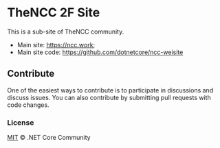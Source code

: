 # TheNCC 2F Site

This is a sub-site of TheNCC community.

- Main site: https://ncc.work; 
- Main site code: https://github.com/dotnetcore/ncc-weisite

## Contribute

One of the easiest ways to contribute is to participate in discussions and discuss issues. You can also contribute by submitting pull requests with code changes.

### License

[MIT](LICENSE) © .NET Core Community
